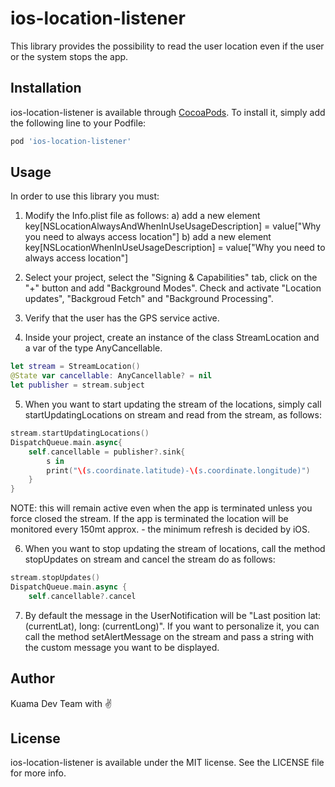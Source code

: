# ios-location-listener
This library provides the possibility to read the user location even if the user or the system stops the app.

## Installation

ios-location-listener is available through [CocoaPods](https://cocoapods.org). To install
it, simply add the following line to your Podfile:

```ruby
pod 'ios-location-listener'
```

## Usage

In order to use this library you must:

1) Modify the Info.plist file as follows: a) add a new element key[NSLocationAlwaysAndWhenInUseUsageDescription] = value["Why you need to always access location"] b) add a new element key[NSLocationWhenInUseUsageDescription] = value["Why you need to always access location"]

2) Select your project, select the "Signing & Capabilities" tab, click on the "+" button and add "Background Modes". Check and activate "Location updates", "Backgroud Fetch" and "Background Processing".

3) Verify that the user has the GPS service active. 

4) Inside your project, create an instance of the class StreamLocation and a var of the type AnyCancellable.

```swift
let stream = StreamLocation()
@State var cancellable: AnyCancellable? = nil
let publisher = stream.subject
```
5) When you want to start updating the stream of the locations, simply call startUpdatingLocations on stream and read from the stream, as follows:

```swift
stream.startUpdatingLocations()
DispatchQueue.main.async{
    self.cancellable = publisher?.sink{
        s in
        print("\(s.coordinate.latitude)-\(s.coordinate.longitude)")
    }
}
```
NOTE: this will remain active even when the app is terminated unless you force closed the stream. If the app is terminated the location will be monitored every 150mt approx. - the minimum refresh is decided by iOS.

6) When you want to stop updating the stream of locations, call the method stopUpdates on stream and cancel the stream do as follows:

```swift
stream.stopUpdates()
DispatchQueue.main.async {
    self.cancellable?.cancel
```

7) By default the message in the UserNotification will be "Last position lat:\(currentLat), long: \(currentLong)". If you want to personalize it, you can call the method setAlertMessage on the stream and pass a string with the custom message you want to be displayed. 


## Author

Kuama Dev Team with ✌️

## License

ios-location-listener is available under the MIT license. See the LICENSE file for more info.
